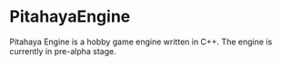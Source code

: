 # PitahayaEngine
Pitahaya Engine is a hobby game engine written in C++. The engine is currently in pre-alpha stage.
